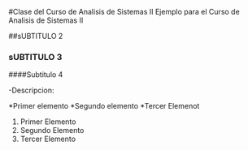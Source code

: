 #Clase del Curso de Analisis de Sistemas II
Ejemplo para el Curso de Analisis de Sistemas II


##sUBTITULO 2

### sUBTITULO 3

####Subtitulo 4

-Descripcion:

*Primer elemento
*Segundo elemento
*Tercer Elemenot

1. Primer Elemento
2. Segundo Elemento
3. Tercer Elemento
